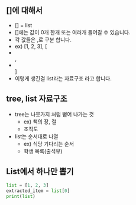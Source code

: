 ## []에 대해서
 * [] = list
 * []에는 값이 0개 한개 또는 여러개 들어갈 수 있습니다.
 * 각 값들은 ,로 구분 합니다.
 * ex) [1, 2, 3], [<li></li>,<li></li>]
 * 이렇게 생긴걸 list라는 자료구조 라고 합니다.

## tree, list 자료구조
* tree는 나뭇가지 처럼 뻗어 나가는 것
    * ex) 책의 장, 절
    * 조직도
* list는 순서대로 나열
    * ex) 식당 기다리는 순서
    * 학생 목록(출석부)

## List에서 하나만 뽑기
```python
list = [1, 2, 3]
extracted_item = list[0]
print(list)
```